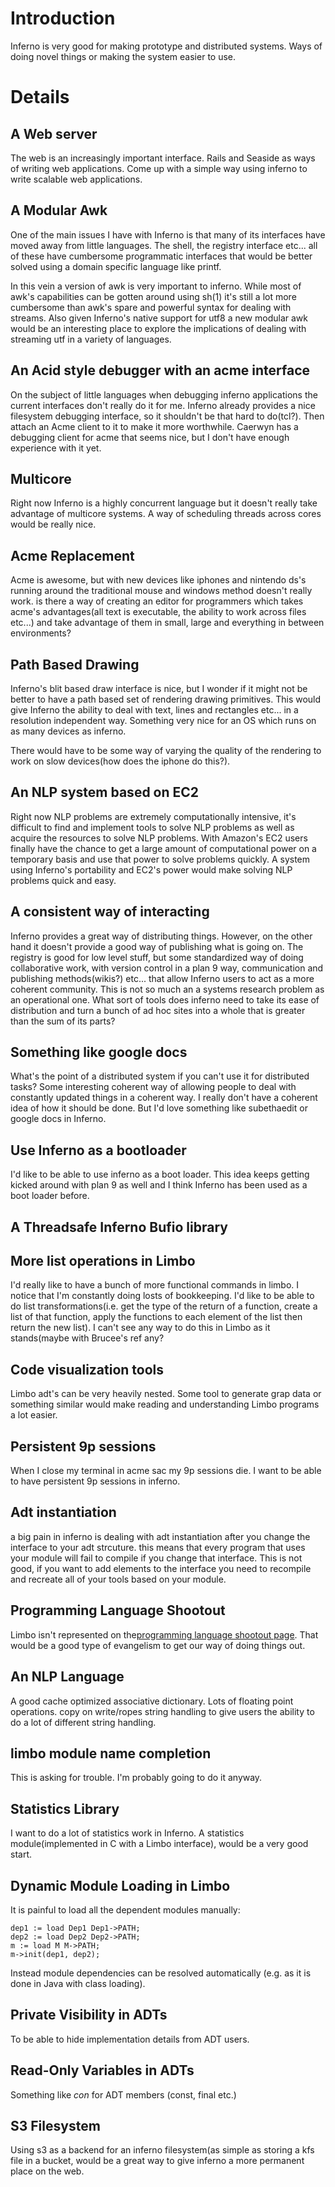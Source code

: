 # Introduction #

Inferno is very good for making prototype and distributed systems. Ways of doing novel things or making the system easier to use.

# Details #


## A Web server ##

The web is an increasingly important interface. Rails and Seaside as ways of writing web applications. Come up with a simple way using inferno to write scalable web applications.

## A Modular Awk ##

One of the main issues I have with Inferno is that many of its interfaces have moved away from little languages. The shell, the registry interface etc... all of these have cumbersome programmatic interfaces that would be better solved using a domain specific language like printf.

In this vein a version of awk is very important to inferno. While most of awk's capabilities can be gotten around using sh(1) it's still a lot more cumbersome than awk's spare and powerful syntax for dealing with streams. Also given Inferno's native support for utf8 a new modular awk would be an interesting place to explore the implications of dealing with streaming utf in a variety of languages.

## An Acid style debugger with an acme interface ##

On the subject of little languages when debugging inferno applications the current interfaces don't really do it for me. Inferno already provides a nice filesystem debugging interface, so it shouldn't be that hard to do(tcl?). Then attach an Acme client to it to make it more worthwhile. Caerwyn has a debugging client for acme that seems nice, but I don't have enough experience with it yet.

## Multicore ##

Right now Inferno is a highly concurrent language but it doesn't really take advantage of multicore systems. A way of scheduling threads across cores would be really nice.

## Acme Replacement ##
Acme is awesome, but with new devices like iphones and nintendo ds's running around the traditional mouse and windows method doesn't really work. is there a way of creating an editor for programmers which takes acme's advantages(all text is executable, the ability to work across files etc...) and take advantage of them in small, large and everything in between environments?

## Path Based Drawing ##

Inferno's blit based draw interface is nice, but I wonder if it might not be better to have a path based set of rendering drawing primitives. This would give Inferno the ability to deal with text, lines and rectangles etc... in a resolution independent way. Something very nice for an OS which runs on as many devices as inferno.

There would have to be some way of varying the quality of the rendering to work on slow devices(how does the iphone do this?).

## An NLP system based on EC2 ##

Right now NLP problems are extremely computationally intensive, it's difficult to find and implement tools to solve NLP problems as well as acquire the resources to solve NLP problems. With Amazon's EC2 users finally have the chance to get a large amount of computational power on a temporary basis and use that power to solve problems quickly. A system using  Inferno's portability and EC2's power would make solving NLP problems quick and easy.

## A consistent way of interacting ##

Inferno provides a great way of distributing things. However, on the other hand it doesn't provide a good way of publishing what is going on. The registry is good for low level stuff, but some standardized way of doing collaborative work, with version control in a plan 9 way, communication and publishing methods(wikis?) etc... that allow Inferno users to act as a more coherent community. This is not so much an a systems research problem as an operational one. What sort of tools does inferno need to take its ease of distribution and turn a bunch of ad hoc sites  into a whole that is greater than the sum of its parts?

## Something like google docs ##
What's the point of a distributed system if you can't use it for distributed tasks? Some interesting coherent way of allowing people to deal with constantly updated things in a coherent way. I really don't have a coherent idea of how it should be done. But I'd love something like subethaedit or google docs in Inferno.

## Use Inferno as a bootloader ##
I'd like to be able to use inferno as a boot loader. This idea keeps getting kicked around with plan 9 as well and I think Inferno has been used as a boot loader before.

## A Threadsafe Inferno Bufio library ##


## More list operations in Limbo ##
I'd really like to have a bunch of more functional commands in limbo. I notice that I'm constantly doing losts of bookkeeping. I'd like to be able to do list transformations(i.e. get the type of the return of a function, create a list of that function, apply the functions to each element of the list then return the new list). I can't see any way to do this in Limbo as it stands(maybe with Brucee's ref any?

## Code visualization tools ##
Limbo adt's can be very heavily nested. Some tool to generate grap data or something similar would make reading and understanding Limbo programs a lot easier.

## Persistent 9p sessions ##
When I close my terminal in acme sac my 9p sessions die. I want to be able to have persistent 9p sessions in inferno.

## Adt instantiation ##
a big pain in inferno is dealing with adt instantiation after you change the interface to your adt strcuture. this means that every program that uses your module will fail to compile if you change that interface. This is not good, if you want to add elements to the interface you need to recompile and recreate all of your tools based on your module.

## Programming Language Shootout ##

Limbo isn't represented on the[programming language shootout page](http://shootout.alioth.debian.org/). That would be a good type of evangelism to get our way of doing things out.

## An NLP Language ##
A good cache optimized associative dictionary.
Lots of floating point operations.
copy on write/ropes string handling to give users the ability to do a lot of different string handling.

## limbo module name completion ##
This is asking for trouble. I'm probably going to do it anyway.

## Statistics Library ##
I want to do a lot of statistics work in Inferno. A statistics module(implemented in C with a Limbo interface), would be a very good start.

## Dynamic Module Loading in Limbo ##
It is painful to load all the dependent modules manually:
```
dep1 := load Dep1 Dep1->PATH;
dep2 := load Dep2 Dep2->PATH;
m := load M M->PATH;
m->init(dep1, dep2);
```

Instead module dependencies can be resolved automatically (e.g. as it is done in Java with class loading).

## Private Visibility in ADTs ##
To be able to hide implementation details from ADT users.

## Read-Only Variables in ADTs ##
Something like _con_ for ADT members (const, final etc.)

## S3 Filesystem ##

Using s3 as a backend for an inferno filesystem(as simple as storing a kfs file in a bucket, would be a great way to give inferno a more permanent place on the web.
